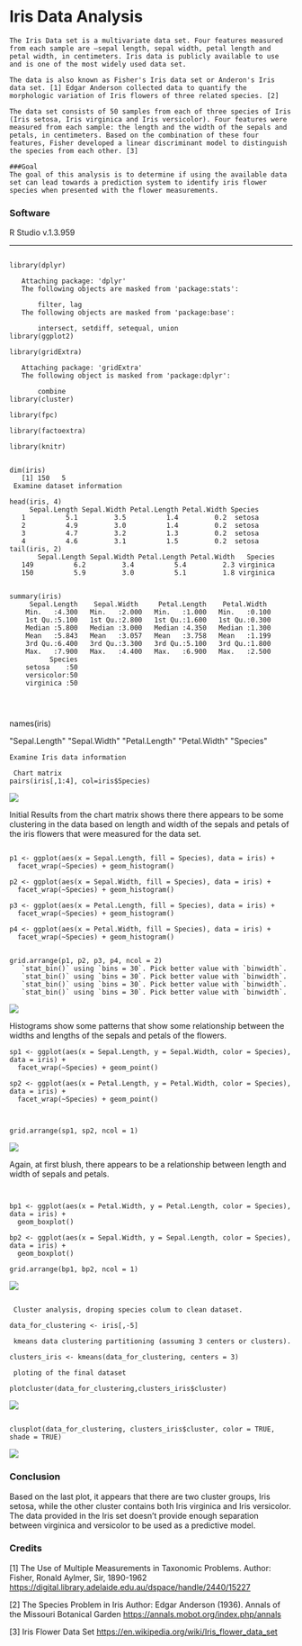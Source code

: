 # Iris Data Analysis

```
The Iris Data set is a multivariate data set. Four features measured from each sample are —sepal length, sepal width, petal length and petal width, in centimeters. Iris data is publicly available to use and is one of the most widely used data set.

The data is also known as Fisher's Iris data set or Anderon's Iris data set. [1] Edgar Anderson collected data to quantify the morphologic variation of Iris flowers of three related species. [2] 

The data set consists of 50 samples from each of three species of Iris (Iris setosa, Iris virginica and Iris versicolor). Four features were measured from each sample: the length and the width of the sepals and petals, in centimeters. Based on the combination of these four features, Fisher developed a linear discriminant model to distinguish the species from each other. [3]

###Goal
The goal of this analysis is to determine if using the available data set can lead towards a prediction system to identify iris flower species when presented with the flower measurements.

```


### Software
R Studio v.1.3.959

---

```Load Libraries

library(dplyr)
   
   Attaching package: 'dplyr'
   The following objects are masked from 'package:stats':
   
       filter, lag
   The following objects are masked from 'package:base':
   
       intersect, setdiff, setequal, union
library(ggplot2)

library(gridExtra)
   
   Attaching package: 'gridExtra'
   The following object is masked from 'package:dplyr':
   
       combine
library(cluster) 

library(fpc)

library(factoextra)

library(knitr)

```


```Load Dataset Iris

dim(iris)
   [1] 150   5
 Examine dataset information

head(iris, 4)
     Sepal.Length Sepal.Width Petal.Length Petal.Width Species
   1          5.1         3.5          1.4         0.2  setosa
   2          4.9         3.0          1.4         0.2  setosa
   3          4.7         3.2          1.3         0.2  setosa
   4          4.6         3.1          1.5         0.2  setosa
tail(iris, 2)
       Sepal.Length Sepal.Width Petal.Length Petal.Width   Species
   149          6.2         3.4          5.4         2.3 virginica
   150          5.9         3.0          5.1         1.8 virginica


summary(iris)
     Sepal.Length    Sepal.Width     Petal.Length    Petal.Width   
    Min.   :4.300   Min.   :2.000   Min.   :1.000   Min.   :0.100  
    1st Qu.:5.100   1st Qu.:2.800   1st Qu.:1.600   1st Qu.:0.300  
    Median :5.800   Median :3.000   Median :4.350   Median :1.300  
    Mean   :5.843   Mean   :3.057   Mean   :3.758   Mean   :1.199  
    3rd Qu.:6.400   3rd Qu.:3.300   3rd Qu.:5.100   3rd Qu.:1.800  
    Max.   :7.900   Max.   :4.400   Max.   :6.900   Max.   :2.500  
          Species  
    setosa    :50  
    versicolor:50  
    virginica :50  
                   
                   
 
```
names(iris)

"Sepal.Length" "Sepal.Width"  "Petal.Length" "Petal.Width"  "Species"


```
Examine Iris data information

 Chart matrix
pairs(iris[,1:4], col=iris$Species)
```

![](iris-images/matrix.png)



Initial Results from the chart matrix shows there there appears to be some clustering in the data based on length and width of the sepals and petals of the iris flowers that were measured for the data set.




```Grid analysis of histograms of the Sepal Lengt and Width and the Petal Length and Width.

p1 <- ggplot(aes(x = Sepal.Length, fill = Species), data = iris) +
  facet_wrap(~Species) + geom_histogram()

p2 <- ggplot(aes(x = Sepal.Width, fill = Species), data = iris) +
  facet_wrap(~Species) + geom_histogram()

p3 <- ggplot(aes(x = Petal.Length, fill = Species), data = iris) +
  facet_wrap(~Species) + geom_histogram()

p4 <- ggplot(aes(x = Petal.Width, fill = Species), data = iris) +
  facet_wrap(~Species) + geom_histogram()


grid.arrange(p1, p2, p3, p4, ncol = 2)
   `stat_bin()` using `bins = 30`. Pick better value with `binwidth`.
   `stat_bin()` using `bins = 30`. Pick better value with `binwidth`.
   `stat_bin()` using `bins = 30`. Pick better value with `binwidth`.
   `stat_bin()` using `bins = 30`. Pick better value with `binwidth`.
```

![](iris-images/histograms.png)




Histograms show some patterns that show some relationship between the widths and lengths of the sepals and petals of the flowers.


```Relook at the relationship between width and length with scatterplot
sp1 <- ggplot(aes(x = Sepal.Length, y = Sepal.Width, color = Species), data = iris) +
  facet_wrap(~Species) + geom_point()

sp2 <- ggplot(aes(x = Petal.Length, y = Petal.Width, color = Species), data = iris) +
  facet_wrap(~Species) + geom_point()



grid.arrange(sp1, sp2, ncol = 1)
```

![](iris-images/scatterplots.png)




 Again, at first blush, there appears to be a relationship between length and width of sepals and petals.





```Relook of the Iris data using boxplots


bp1 <- ggplot(aes(x = Petal.Width, y = Petal.Length, color = Species), data = iris) +
  geom_boxplot()

bp2 <- ggplot(aes(x = Sepal.Width, y = Sepal.Length, color = Species), data = iris) +
  geom_boxplot()

grid.arrange(bp1, bp2, ncol = 1)
```


![](iris-images/boxplots.png)


```Cluster analysis of the Iris data.

 Cluster analysis, droping species colum to clean dataset.

data_for_clustering <- iris[,-5] 

 kmeans data clustering partitioning (assuming 3 centers or clusters).

clusters_iris <- kmeans(data_for_clustering, centers = 3) 

 ploting of the final dataset

plotcluster(data_for_clustering,clusters_iris$cluster) 
```


![](iris-images/clusterplot.png)



```Another look at clustering of the Iris data.

clusplot(data_for_clustering, clusters_iris$cluster, color = TRUE, shade = TRUE)
```

![](iris-images/clusterplot2.png)



### Conclusion

Based on the last plot, it appears that there are two cluster groups, Iris setosa, while the other cluster contains both Iris virginica and Iris versicolor. The data provided in the Iris set doesn’t provide enough separation between virginica and versicolor to be used as a predictive model.


### Credits

[1] The Use of Multiple Measurements in Taxonomic Problems. Author: Fisher, Ronald Aylmer, Sir, 1890-1962 https://digital.library.adelaide.edu.au/dspace/handle/2440/15227

[2] The Species Problem in Iris Author: Edgar Anderson (1936). Annals of the Missouri Botanical Garden https://annals.mobot.org/index.php/annals

[3] Iris Flower Data Set https://en.wikipedia.org/wiki/Iris_flower_data_set